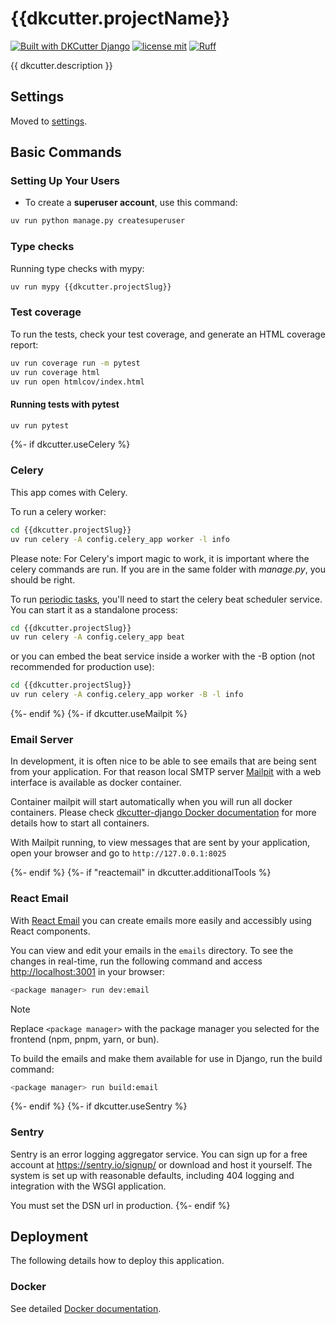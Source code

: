 # {{dkcutter.projectName}}

[![Built with DKCutter Django](https://img.shields.io/badge/built%20with-DKCutter%20Django-56BEB8.svg)](https://github.com/ncontiero/dkcutter-django)
[![license mit](https://img.shields.io/badge/licence-MIT-56BEB8)](LICENSE)
[![Ruff](https://img.shields.io/endpoint?url=https://raw.githubusercontent.com/astral-sh/ruff/main/assets/badge/v2.json)](https://github.com/astral-sh/ruff)

{{ dkcutter.description }}

## Settings

Moved to [settings](https://github.com/ncontiero/dkcutter-django/blob/main/docs/settings.md).

## Basic Commands

### Setting Up Your Users

- To create a **superuser account**, use this command:

```bash
uv run python manage.py createsuperuser
```

### Type checks

Running type checks with mypy:

```bash
uv run mypy {{dkcutter.projectSlug}}
```

### Test coverage

To run the tests, check your test coverage, and generate an HTML coverage report:

```bash
uv run coverage run -m pytest
uv run coverage html
uv run open htmlcov/index.html
```

#### Running tests with pytest

```bash
uv run pytest
```

{%- if dkcutter.useCelery %}

### Celery

This app comes with Celery.

To run a celery worker:

```bash
cd {{dkcutter.projectSlug}}
uv run celery -A config.celery_app worker -l info
```

Please note: For Celery's import magic to work, it is important where the celery commands are run. If you are in the same folder with *manage.py*, you should be right.

To run [periodic tasks](https://docs.celeryq.dev/en/stable/userguide/periodic-tasks.html), you'll need to start the celery beat scheduler service. You can start it as a standalone process:

```bash
cd {{dkcutter.projectSlug}}
uv run celery -A config.celery_app beat
```

or you can embed the beat service inside a worker with the -B option (not recommended for production use):

```bash
cd {{dkcutter.projectSlug}}
uv run celery -A config.celery_app worker -B -l info
```

{%- endif %}
{%- if dkcutter.useMailpit %}

### Email Server

In development, it is often nice to be able to see emails that are being sent from your application. For that reason local SMTP server [Mailpit](https://github.com/axllent/mailpit/) with a web interface is available as docker container.

Container mailpit will start automatically when you will run all docker containers.
Please check [dkcutter-django Docker documentation](https://github.com/ncontiero/dkcutter-django/blob/main/docs/deployment-with-docker.md) for more details how to start all containers.

With Mailpit running, to view messages that are sent by your application, open your browser and go to `http://127.0.0.1:8025`

{%- endif %}
{%- if "reactemail" in dkcutter.additionalTools %}

### React Email

With [React Email](https://react.email/) you can create emails more easily and accessibly using React components.

You can view and edit your emails in the `emails` directory. To see the changes in real-time, run the following command and access <http://localhost:3001> in your browser:

```bash
<package manager> run dev:email
```

> [!NOTE]
> Replace `<package manager>` with the package manager you selected for the frontend (npm, pnpm, yarn, or bun).

To build the emails and make them available for use in Django, run the build command:

```bash
<package manager> run build:email
```

{%- endif %}
{%- if dkcutter.useSentry %}

### Sentry

Sentry is an error logging aggregator service. You can sign up for a free account at <https://sentry.io/signup/> or download and host it yourself.
The system is set up with reasonable defaults, including 404 logging and integration with the WSGI application.

You must set the DSN url in production.
{%- endif %}

## Deployment

The following details how to deploy this application.

### Docker

See detailed [Docker documentation](https://github.com/ncontiero/dkcutter-django/blob/main/docs/deployment-with-docker.md).
